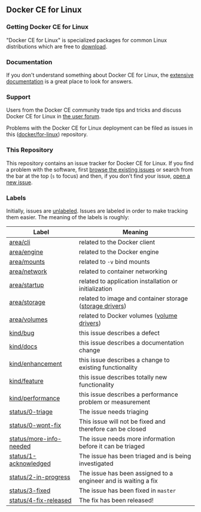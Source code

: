 ## Docker CE for Linux

### Getting Docker CE for Linux

"Docker CE for Linux" is specialized packages for common Linux distributions which are free to [download](https://store.docker.com/search?offering=community&operating_system=linux&platform=server&q=&type=edition).

### Documentation

If you don't understand something about Docker CE for Linux, the [extensive
documentation](https://docs.docker.com/engine/installation/) is a great place
to look for answers.

### Support

Users from the Docker CE community trade tips and tricks and discuss Docker CE
for Linux in [the user forum](https://forums.docker.com/categories).

Problems with the Docker CE for Linux deployment can be filed as issues in this
([docker/for-linux](https://github.com/docker/for-linux)) repository.

### This Repository

This repository contains an issue tracker for Docker CE for Linux. If you find
a problem with the software, first [browse the existing
issues](https://github.com/docker/for-linux/issues) or search from the bar
at the top (`s` to focus) and then, if you don't find your issue, [open
a new issue](https://github.com/docker/for-linux/issues/new).

### Labels

Initially, issues are
[unlabeled](https://github.com/docker/for-linux/issues?q=is%3Aopen+is%3Aissue+no%3Alabel). Issues
are labeled in order to make tracking them easier. The meaning of the
labels is roughly:

| Label            | Meaning                                            |
|------------------|----------------------------------------------------|
| [area/cli](https://github.com/docker/for-linux/labels/area/cli)      | related to the Docker client |
| [area/engine](https://github.com/docker/for-linux/labels/area/engine)      | related to the Docker engine |
| [area/mounts](https://github.com/docker/for-linux/labels/area/mounts)      | related to `-v` bind mounts |
| [area/network](https://github.com/docker/for-linux/labels/area/network)     | related to container networking |
| [area/startup](https://github.com/docker/for-linux/labels/area/startup)     | related to application installation or initialization |
| [area/storage](https://github.com/docker/for-linux/labels/area/storage)     | related to image and container storage ([storage drivers](https://docs.docker.com/engine/userguide/storagedriver/imagesandcontainers/)) |
| [area/volumes](https://github.com/docker/for-linux/labels/area/volumes)     | related to Docker volumes ([volume drivers](https://docs.docker.com/engine/reference/commandline/volume_create/)) |
| [kind/bug](https://github.com/docker/for-linux/labels/kind/bug)         | this issue describes a defect |
| [kind/docs](https://github.com/docker/for-linux/labels/kind/docs)        | this issue describes a documentation change |
| [kind/enhancement](https://github.com/docker/for-linux/labels/kind/enhancement) | this issue describes a change to existing functionality |
| [kind/feature](https://github.com/docker/for-linux/labels/kind/feature)     | this issue describes totally new functionality |
| [kind/performance](https://github.com/docker/for-linux/labels/kind/performance) | this issue describes a performance problem or measurement |
| [status/0-triage](https://github.com/docker/for-linux/labels/status/0-triage) | The issue needs triaging |
| [status/0-wont-fix](https://github.com/docker/for-linux/labels/status/0-wont-fix) | This issue will not be fixed and therefore can be closed |
| [status/more-info-needed](https://github.com/docker/for-linux/labels/status/more-info-needed) | The issue needs more information before it can be triaged |
| [status/1-acknowledged](https://github.com/docker/for-linux/labels/status/1-acknowledged) | The issue has been triaged and is being investigated |
| [status/2-in-progress](https://github.com/docker/for-linux/labels/status/2-in-progress) | The issue has been assigned to a engineer and is waiting a fix |
| [status/3-fixed](https://github.com/docker/for-linux/labels/status/3-fixed) | The issue has been fixed in `master` |
| [status/4-fix-released](https://github.com/docker/for-linux/labels/status/4-fix-released) | The fix has been released! |
